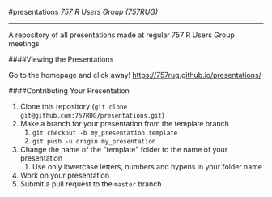 #presentations
*757 R Users Group (757RUG)*

-------

A repository of all presentations made at regular 757 R Users Group meetings

####Viewing the Presentations

Go to the homepage and click away! https://757rug.github.io/presentations/

####Contributing Your Presentation

1. Clone this repository (`git clone git@github.com:757RUG/presentations.git`)
2. Make a branch for your presentation from the template branch
	1. `git checkout -b my_presentation template`
	2. `git push -u origin my_presentation` 
3. Change the name of the "template" folder to the name of your presentation
    1. Use only lowercase letters, numbers and hypens in your folder name
4. Work on your presentation
5. Submit a pull request to the `master` branch
